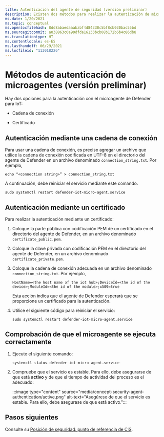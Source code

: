 ```yaml
---
title: Autenticación del agente de seguridad (versión preliminar)
description: Existen dos métodos para realizar la autenticación de microagentes.
ms.date: 1/20/2021
ms.topic: conceptual
ms.openlocfilehash: 8dd8abaedaaababf4d84330c5bf8cb030bac55bd
ms.sourcegitcommit: a038863c0a99dfda16133bcb08b172b6b4c86db8
ms.translationtype: HT
ms.contentlocale: es-ES
ms.lasthandoff: 06/29/2021
ms.locfileid: "113018226"
---
```

# <a name="micro-agent-authentication-methods-preview"></a>Métodos de autenticación de microagentes (versión preliminar)

Hay dos opciones para la autenticación con el microagente de Defender para IoT: 

- Cadena de conexión 

- Certificado 

## <a name="authentication-using-a-connection-string"></a>Autenticación mediante una cadena de conexión 

Para usar una cadena de conexión, es preciso agregar un archivo que utilice la cadena de conexión codificada en UTF-8 en el directorio del agente de Defender en un archivo denominado `connection_string.txt`. Por ejemplo,

```azurecli
echo “<connection string>” > connection_string.txt 
```

A continuación, debe reiniciar el servicio mediante este comando.

```azurecli
sudo systemctl restart defender-iot-micro-agent.service
``` 

## <a name="authentication-using-a-certificate"></a>Autenticación mediante un certificado 


Para realizar la autenticación mediante un certificado: 

1. Coloque la parte pública con codificación PEM de un certificado en el directorio del agente de Defender, en un archivo denominado `certificate_public.pem`.
1. Coloque la clave privada con codificación PEM en el directorio del agente de Defender, en un archivo denominado `certificate_private.pem`.
1. Coloque la cadena de conexión adecuada en un archivo denominado `connection_string.txt`. Por ejemplo,

    ```azurecli
    HostName=<the host name of the iot hub>;DeviceId=<the id of the device>;ModuleId=<the id of the module>;x509=true 
    ```

    Esta acción indica que el agente de Defender esperará que se proporcione un certificado para la autenticación. 

1. Utilice el siguiente código para reiniciar el servicio: 

    ```azurecli
    sudo systemctl restart defender-iot-micro-agent.service 
    ```

## <a name="ensure-the-micro-agent-is-running-correctly"></a>Comprobación de que el microagente se ejecuta correctamente 

1. Ejecute el siguiente comando: 
    ```azurecli
    systemctl status defender-iot-micro-agent.service 
    ```
1. Compruebe que el servicio es estable. Para ello, debe asegurarse de que está **activo** y de que el tiempo de actividad del proceso es el adecuado: 

    :::image type="content" source="media/concept-security-agent-authentication/active.png" alt-text="Asegúrese de que el servicio es estable. Para ello, debe asegurase de que está activo.":::

## <a name="next-steps"></a>Pasos siguientes

Consulte su [Posición de seguridad: punto de referencia de CIS](concept-security-posture.md).
